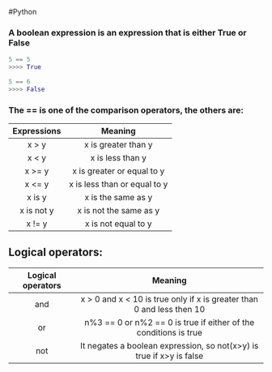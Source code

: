 #Python 
### A boolean expression is an expression that is either True or False

```python
5 == 5
>>>> True

5 == 6
>>>> False
```

### The == is one of the comparison operators, the others are:

| Expressions |           Meaning            |
| :---------: | :--------------------------: |
|    x > y    |     x is greater than y      |
|    x < y    |       x is less than y       |
|   x >= y    |  x is greater or equal to y  |
|   x <= y    | x is less than or equal to y |
|   x is y    |      x is the same as y      |
| x is not y  |    x is not the same as y    |
|   x != y    |     x is not equal to y      |

## Logical operators:

| Logical operators |                                Meaning                                |
| :---------------: | :-------------------------------------------------------------------: |
|        and        | x > 0 and x < 10 is true only if x is greater than 0 and less then 10 |
|        or         |   n%3 == 0 or n%2 == 0 is true if either of the conditions is true    |
|        not        | It negates a boolean expression, so not(x>y) is true if x>y is false  |
